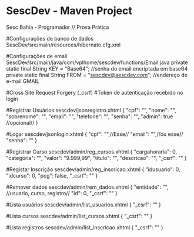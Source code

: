 # SescDev - Maven Project
Sesc Bahia - Programador // Prova Prática

#Configurações de banco de dados
SescDev/src/main/resources/hibernate.cfg.xml

#Configurações de email
SescDev/src/main/java/com/vplhome/sescdev/functions/Email.java
 private static final String KEY = "Base64"; //senha do email encriptada em base64
 private static final String FROM = "sescdev@sescdev.com"; //endereço de e-mail GMAIL

#Cross Site Request Forgery (_csrf)
#Token de autenticação recebido no login

#Registrar Usuários
sescdev/jsonregistro.xhtml
{
    "cpf": "",
    "nome": "",
    "sobrenome": "",
    "email": "",
    "telefone": "",
    "senha": "",
    "admin": true //opcional//
}

#Logar
sescdev/jsonlogin.xhtml
{
    "cpf": "",//Esse//
    "email": "",//ou esse//
    "senha": ""
}

#Registrar Curso
sescdev/admin/reg_cursos.xhtml
{
    "cargahoraria": 0,
    "categoria": "",
    "valor": "9.999,99",
    "titulo": "",
    "descricao": "",
    "_csrf": ""
}

#Registar Inscrição
sescdev/admin/reg_inscricao.xhtml
{
    "idusuario": 0,
    "idcurso": 0,
    "pcg": false,
    "_csrf": ""
}

#Remover dados
sescdev/admin/rem_dados.xhtml
{
	"entidade": "", //usuario, curso, registro//
	"id": 0,
	"_csrf": ""
}

#Lista usuários
sescdev/admin/list_usuarios.xhtml
{
    "_csrf": ""
}

#Lista cursos
sescdev/admin/list_cursos.xhtml
{
    "_csrf": ""
}

#Lista registros
sescdev/admin/list_inscricao.xhtml
{
    "_csrf": ""
}
